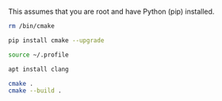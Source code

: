 This assumes that you are root and have Python (pip) installed.

```bash
rm /bin/cmake

pip install cmake --upgrade

source ~/.profile

apt install clang

cmake .
cmake --build .
```
